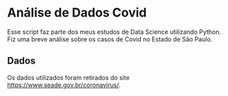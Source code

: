 
# Análise de Dados Covid

Esse script faz parte dos meus estudos de Data Science utilizando Python.
Fiz uma breve análise sobre os casos de Covid no Estado de São Paulo.

## Dados

Os dados utilizados foram retirados do site https://www.seade.gov.br/coronavirus/.
